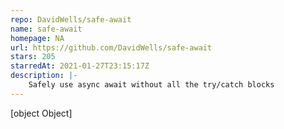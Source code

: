```yaml
---
repo: DavidWells/safe-await
name: safe-await
homepage: NA
url: https://github.com/DavidWells/safe-await
stars: 205
starredAt: 2021-01-27T23:15:17Z
description: |-
    Safely use async await without all the try/catch blocks
---
```


[object Object]
